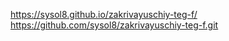 https://sysol8.github.io/zakrivayuschiy-teg-f/ <!-- pages -->
https://github.com/sysol8/zakrivayuschiy-teg-f.git